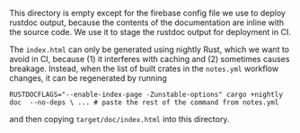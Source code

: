 This directory is empty except for the firebase config file we use to deploy
rustdoc output, because the contents of the documentation are inline with the
source code.  We use it to stage the rustdoc output for deployment in CI.

The `index.html` can only be generated using nightly Rust, which we want to
avoid in CI, because (1) it interferes with caching and (2) sometimes causes
breakage.  Instead, when the list of built crates in the `notes.yml` workflow
changes, it can be regenerated by running
```
RUSTDOCFLAGS="--enable-index-page -Zunstable-options" cargo +nightly doc  --no-deps \ ... # paste the rest of the command from notes.yml
```
and then copying `target/doc/index.html` into this directory.
